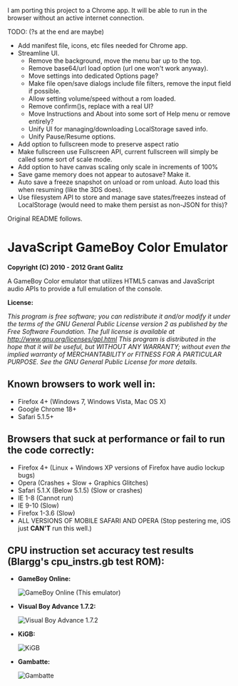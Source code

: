 I am porting this project to a Chrome app.  It will be able to run in the browser without an active internet connection.

TODO: (?s at the end are maybe)
- Add manifest file, icons, etc files needed for Chrome app.
- Streamline UI.
  - Remove the background, move the menu bar up to the top.
  - Remove base64/url load option (url one won't work anyway).
  - Move settings into dedicated Options page?
  - Make file open/save dialogs include file filters, remove the input field if possible.
  - Allow setting volume/speed without a rom loaded.
  - Remove confirm()s, replace with a real UI?
  - Move Instructions and About into some sort of Help menu or remove entirely?
  - Unify UI for managing/downloading LocalStorage saved info.
  - Unify Pause/Resume options.
- Add option to fullscreen mode to preserve aspect ratio
- Make fullscreen use Fullscreen API, current fullscreen will simply be called some sort of scale mode.
- Add option to have canvas scaling only scale in increments of 100%
- Save game memory does not appear to autosave?  Make it.
- Auto save a freeze snapshot on unload or rom unload.  Auto load this when resuming (like the 3DS does).
- Use filesystem API to store and manage save states/freezes instead of LocalStorage (would need to make them persist as 
non-JSON for this)?

Original README follows.

JavaScript GameBoy Color Emulator
=================================

**Copyright (C) 2010 - 2012 Grant Galitz**

A GameBoy Color emulator that utilizes HTML5 canvas and JavaScript audio APIs to provide a full emulation of the console.

**License:**

*This program is free software; you can redistribute it and/or
modify it under the terms of the GNU General Public License
version 2 as published by the Free Software Foundation.
The full license is available at http://www.gnu.org/licenses/gpl.html
This program is distributed in the hope that it will be useful,
but WITHOUT ANY WARRANTY; without even the implied warranty of
MERCHANTABILITY or FITNESS FOR A PARTICULAR PURPOSE. See the
GNU General Public License for more details.*

Known browsers to work well in:
-------------------------------

* Firefox 4+ (Windows 7, Windows Vista, Mac OS X)
* Google Chrome 18+
* Safari 5.1.5+

Browsers that suck at performance or fail to run the code correctly:
--------------------------------------------------------------------

* Firefox 4+ (Linux + Windows XP versions of Firefox have audio lockup bugs)
* Opera (Crashes + Slow + Graphics Glitches)
* Safari 5.1.X (Below 5.1.5) (Slow or crashes)
* IE 1-8 (Cannot run)
* IE 9-10 (Slow)
* Firefox 1-3.6 (Slow)
* ALL VERSIONS OF MOBILE SAFARI AND OPERA (Stop pestering me, iOS just **CAN'T** run this well.)

CPU instruction set accuracy test results (Blargg's cpu_instrs.gb test ROM):
-----------------------------------------------------

* **GameBoy Online:**

	![GameBoy Online (This emulator)](http://i.imgur.com/ivs7F.png "Passes")
* **Visual Boy Advance 1.7.2:**
	
	![Visual Boy Advance 1.7.2](http://i.imgur.com/NYnYu.png "Fails")
* **KiGB:**

	![KiGB](http://i.imgur.com/eYHDH.png "Fails")
* **Gambatte:**

	![Gambatte](http://i.imgur.com/vGHFz.png "Passes")
